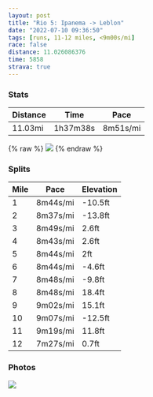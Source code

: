 ```yaml
---
layout: post
title: "Rio 5: Ipanema -> Leblon"
date: "2022-07-10 09:36:50"
tags: [runs, 11-12 miles, <9m00s/mi]
race: false
distance: 11.026086376
time: 5858
strava: true
---
```


### Stats

| Distance | Time | Pace |
|----------|------|------|
|11.03mi|1h37m38s|8m51s/mi|

{% raw %}
<img src='https://maps.googleapis.com/maps/api/staticmap?maptype=roadmap&path=enc:jshkCb`tfGBB?HKrBGhEEl@Br@IjACnA@|CEpAAxDOzD@hAEnA@j@GdCAlBQrDYfSGb@ErBG|@BlGOfF?|CDjBVbDDrALtALx@RdDFrCL~ADxAN|BDhBPvAPlCTbAL`ABlB^tCLvA\lBFj@@|@L`A\vAt@xBNr@Rb@F\b@vAPd@FDBAEMw@uAIUCSs@uB[q@Ss@]gBQsAQgCUkBI{A@M]oD@u@Kc@[oCYuDOuCCaAMuA[oGGu@A_AK{AIyC@y@Ow@Gg@QuCAgEDi@BeBC[LqA@i@A_BBuAJeB?aBN{GBuDL}ABkA@_DHsBAg@DkBJaC@yAHmC?o@N{DF_CCo@@i@D{@B}BLwC@aC\}Bp@gCLqAp@eCp@cD@ICAQbBuAvFu@~D_@`BMzAB|AK|BE`EGhAEvEGpAAzBG`@OvBAnAE`@?jDMjGKdC@jAEjB?d@KhC@nBGh@E~AIf@IfA?`@DtAGxCIhAGxB@xAA~@H~Bf@dIAf@Hd@LxBNnADzAVbD?r@FdAAf@Bf@B\JTHtBJhAJ|AFd@B`ANrA@`@PlANl@@|@LvAVnBL`CFb@b@x@HXFj@J\B\h@`BBTd@pAJb@HHu@sA?WU{@Um@eA{DEe@?e@Ek@Ig@?m@]_B?eAGa@_@qACwAE{@Ge@Ai@Qi@OuBK}@EcAMw@IoFIi@OwBKe@EaBEg@EOA{AGi@Cw@e@cEEq@Aq@KgB@oAEg@BwBMoDNwABuAN{AEk@AsA@k@Fg@P{@Ck@@m@FaAGiAHs@GyBBi@E_@?k@NcCB{ELiB@aACi@FuAAi@RoCGe@@c@NuA@qCCi@N_BLoH?yABk@@_BP_AFCHDHGAONoAj@yDAi@v@sDNe@?OCDE|@}@dGaAtEEn@Qn@Gp@@|@AfAKhCId@Ab@Df@Ab@A~BMpALlAEf@EvAMdCKdGEv@@HAz@MrAKtC@f@C~ABdAIfCCjAFjA@bASlBAvBWfGBr@Cb@ApDId@EpAB|CFt@HhBHhDh@lGLzB?^FVWsAGm@@oAAi@UqDEcBWuD?cAI}ABc@EoAJ{C@cBFi@E[?]FsAA]BeA?gAHkA?_CNkEB]ImBFe@B_B?_B@o@Dc@NgFCgAB{@Dg@A_@NyBBm@EwD@e@D_@Be@E_BBi@LsA&key=AIzaSyC1MId7bFpkLXNAaYhBSTb8jLyiSqzbDtM&size=800x800&markers=color:yellow|label:S|-22.98694,-43.19762&markers=color:green|label:F|-22.98670000000002,-43.2001199999999'>
{% endraw %}

### Splits

| Mile | Pace | Elevation |
|------|------|-----------|
|1|8m44s/mi|-10.5ft|
|2|8m37s/mi|-13.8ft|
|3|8m49s/mi|2.6ft|
|4|8m43s/mi|2.6ft|
|5|8m44s/mi|2ft|
|6|8m44s/mi|-4.6ft|
|7|8m48s/mi|-9.8ft|
|8|8m48s/mi|18.4ft|
|9|9m02s/mi|15.1ft|
|10|9m07s/mi|-12.5ft|
|11|9m19s/mi|11.8ft|
|12|7m27s/mi|0.7ft|

### Photos
<img src='https://dgtzuqphqg23d.cloudfront.net/nqs6dwCr5cLm-rFyBlWdNg_JFS0LRxiaAWfnuAyXO6k-576x768.jpg'>
